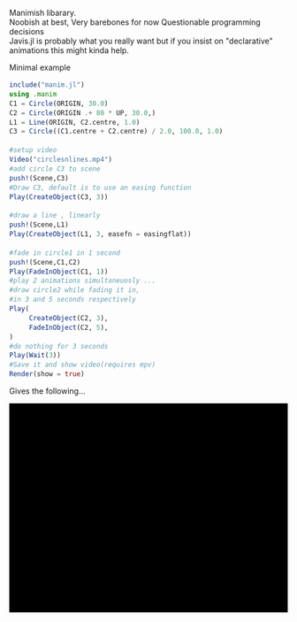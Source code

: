 Manimish libarary.  
Noobish at best,
Very barebones for now
Questionable programming decisions  
Javis.jl is probably what you really want 
but if you insist on "declarative" animations
this might kinda help.

Minimal example

```julia
include("manim.jl")
using .manim
C1 = Circle(ORIGIN, 30.0)
C2 = Circle(ORIGIN .+ 80 * UP, 30.0,)
L1 = Line(ORIGIN, C2.centre, 1.0)
C3 = Circle((C1.centre + C2.centre) / 2.0, 100.0, 1.0)

#setup video
Video("circlesnlines.mp4")
#add circle C3 to scene
push!(Scene,C3)
#Draw C3, default is to use an easing function 
Play(CreateObject(C3, 3))

#draw a line , linearly
push!(Scene,L1)
Play(CreateObject(L1, 3, easefn = easingflat))

#fade in circle1 in 1 second
push!(Scene,C1,C2)
Play(FadeInObject(C1, 1))
#play 2 animations simultaneuosly ...
#draw circle2 while fading it in,
#in 3 and 5 seconds respectively
Play(
     CreateObject(C2, 3), 
     FadeInObject(C2, 5),
)
#do nothing for 3 seconds
Play(Wait(3))
#Save it and show video(requires mpv)
Render(show = true)
```
Gives the following...<br/>

![](assets/circlesnlines.gif)

